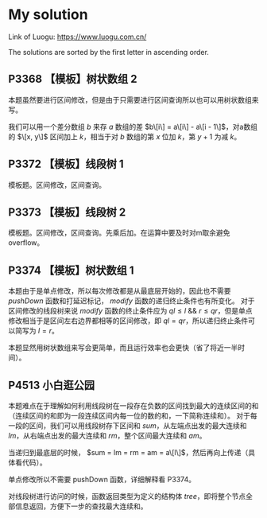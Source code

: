 # My solution

Link of Luogu: https://www.luogu.com.cn/

The solutions are sorted by the first letter in ascending order.

## P3368 【模板】树状数组 2
本题虽然要进行区间修改，但是由于只需要进行区间查询所以也可以用树状数组来写。

我们可以用一个差分数组 $b$ 来存 $a$ 数组的差 $b\[i\] = a\[i\] - a\[i - 1\]$，对a数组的 $\[x, y\]$ 区间加上 $k$，相当于对 $b$ 数组的第 $x$ 位加 $k$，第 $y + 1$ 为减 $k$。

## P3372 【模板】线段树 1
模板题。区间修改，区间查询。

## P3373 【模板】线段树 2
模板题。区间修改，区间查询。先乘后加。在运算中要及时对m取余避免overflow。

## P3374 【模板】树状数组 1
本题由于是单点修改，所以每次修改都是从最底层开始的，因此也不需要 $pushDown$ 函数和打延迟标记， $modify$ 函数的递归终止条件也有所变化。
对于区间修改的线段树来说 $modify$ 函数的终止条件应为 $ql \le l$ && $r \le qr$，但是单点修改相当于是区间左右边界都相等的区间修改，即 $ql = qr$，所以递归终止条件可以简写为 $l = r$。

本题显然用树状数组来写会更简单，而且运行效率也会更快（省了将近一半时间）。

## P4513 小白逛公园
本题难点在于理解如何利用线段树在一段存在负数的区间找到最大的连续区间的和（连续区间的和即为一段连续区间内每一位的数的和，一下简称连续和）。
对于每一段的区间，我们可以用线段树存下区间和 $sum$，从左端点出发的最大连续和 $lm$，从右端点出发的最大连续和 $rm$，整个区间最大连续和 $am$。

当递归到最底层的时候， $sum = lm = rm = am = a\[l\]$，然后再向上传递（具体看代码）。

单点修改所以不需要 pushDown 函数，详细解释看 P3374。

对线段树进行访问的时候，函数返回类型为定义的结构体 $tree$，即将整个节点全部信息返回，方便下一步的查找最大连续和。
